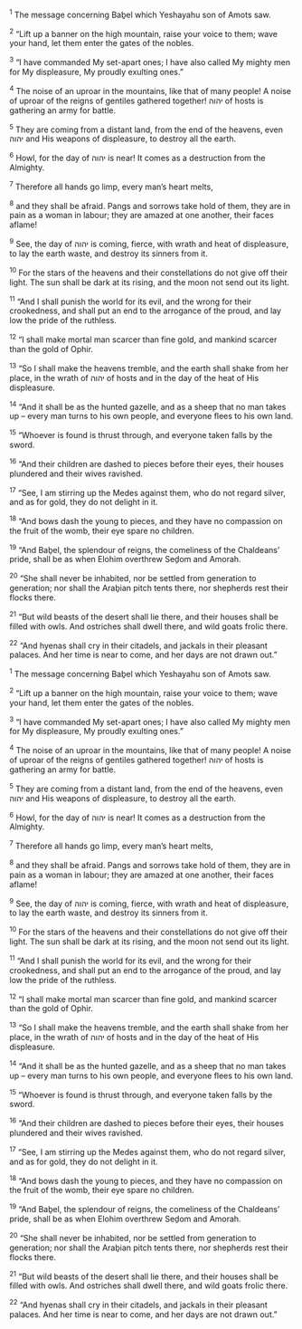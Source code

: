 <sup>1</sup> The message concerning Baḇel which Yeshayahu son of Amots saw.

<sup>2</sup> “Lift up a banner on the high mountain, raise your voice to them; wave your hand, let them enter the gates of the nobles.

<sup>3</sup> “I have commanded My set-apart ones; I have also called My mighty men for My displeasure, My proudly exulting ones.”

<sup>4</sup> The noise of an uproar in the mountains, like that of many people! A noise of uproar of the reigns of gentiles gathered together! יהוה of hosts is gathering an army for battle.

<sup>5</sup> They are coming from a distant land, from the end of the heavens, even יהוה and His weapons of displeasure, to destroy all the earth.

<sup>6</sup> Howl, for the day of יהוה is near! It comes as a destruction from the Almighty.

<sup>7</sup> Therefore all hands go limp, every man’s heart melts,

<sup>8</sup> and they shall be afraid. Pangs and sorrows take hold of them, they are in pain as a woman in labour; they are amazed at one another, their faces aflame!

<sup>9</sup> See, the day of יהוה is coming, fierce, with wrath and heat of displeasure, to lay the earth waste, and destroy its sinners from it.

<sup>10</sup> For the stars of the heavens and their constellations do not give off their light. The sun shall be dark at its rising, and the moon not send out its light.

<sup>11</sup> “And I shall punish the world for its evil, and the wrong for their crookedness, and shall put an end to the arrogance of the proud, and lay low the pride of the ruthless.

<sup>12</sup> “I shall make mortal man scarcer than fine gold, and mankind scarcer than the gold of Ophir.

<sup>13</sup> “So I shall make the heavens tremble, and the earth shall shake from her place, in the wrath of יהוה of hosts and in the day of the heat of His displeasure.

<sup>14</sup> “And it shall be as the hunted gazelle, and as a sheep that no man takes up – every man turns to his own people, and everyone flees to his own land.

<sup>15</sup> “Whoever is found is thrust through, and everyone taken falls by the sword.

<sup>16</sup> “And their children are dashed to pieces before their eyes, their houses plundered and their wives ravished.

<sup>17</sup> “See, I am stirring up the Medes against them, who do not regard silver, and as for gold, they do not delight in it.

<sup>18</sup> “And bows dash the young to pieces, and they have no compassion on the fruit of the womb, their eye spare no children.

<sup>19</sup> “And Baḇel, the splendour of reigns, the comeliness of the Chaldeans’ pride, shall be as when Elohim overthrew Seḏom and Amorah.

<sup>20</sup> “She shall never be inhabited, nor be settled from generation to generation; nor shall the Araḇian pitch tents there, nor shepherds rest their flocks there.

<sup>21</sup> “But wild beasts of the desert shall lie there, and their houses shall be filled with owls. And ostriches shall dwell there, and wild goats frolic there.

<sup>22</sup> “And hyenas shall cry in their citadels, and jackals in their pleasant palaces. And her time is near to come, and her days are not drawn out.”

<sup>1</sup> The message concerning Baḇel which Yeshayahu son of Amots saw.

<sup>2</sup> “Lift up a banner on the high mountain, raise your voice to them; wave your hand, let them enter the gates of the nobles.

<sup>3</sup> “I have commanded My set-apart ones; I have also called My mighty men for My displeasure, My proudly exulting ones.”

<sup>4</sup> The noise of an uproar in the mountains, like that of many people! A noise of uproar of the reigns of gentiles gathered together! יהוה of hosts is gathering an army for battle.

<sup>5</sup> They are coming from a distant land, from the end of the heavens, even יהוה and His weapons of displeasure, to destroy all the earth.

<sup>6</sup> Howl, for the day of יהוה is near! It comes as a destruction from the Almighty.

<sup>7</sup> Therefore all hands go limp, every man’s heart melts,

<sup>8</sup> and they shall be afraid. Pangs and sorrows take hold of them, they are in pain as a woman in labour; they are amazed at one another, their faces aflame!

<sup>9</sup> See, the day of יהוה is coming, fierce, with wrath and heat of displeasure, to lay the earth waste, and destroy its sinners from it.

<sup>10</sup> For the stars of the heavens and their constellations do not give off their light. The sun shall be dark at its rising, and the moon not send out its light.

<sup>11</sup> “And I shall punish the world for its evil, and the wrong for their crookedness, and shall put an end to the arrogance of the proud, and lay low the pride of the ruthless.

<sup>12</sup> “I shall make mortal man scarcer than fine gold, and mankind scarcer than the gold of Ophir.

<sup>13</sup> “So I shall make the heavens tremble, and the earth shall shake from her place, in the wrath of יהוה of hosts and in the day of the heat of His displeasure.

<sup>14</sup> “And it shall be as the hunted gazelle, and as a sheep that no man takes up – every man turns to his own people, and everyone flees to his own land.

<sup>15</sup> “Whoever is found is thrust through, and everyone taken falls by the sword.

<sup>16</sup> “And their children are dashed to pieces before their eyes, their houses plundered and their wives ravished.

<sup>17</sup> “See, I am stirring up the Medes against them, who do not regard silver, and as for gold, they do not delight in it.

<sup>18</sup> “And bows dash the young to pieces, and they have no compassion on the fruit of the womb, their eye spare no children.

<sup>19</sup> “And Baḇel, the splendour of reigns, the comeliness of the Chaldeans’ pride, shall be as when Elohim overthrew Seḏom and Amorah.

<sup>20</sup> “She shall never be inhabited, nor be settled from generation to generation; nor shall the Araḇian pitch tents there, nor shepherds rest their flocks there.

<sup>21</sup> “But wild beasts of the desert shall lie there, and their houses shall be filled with owls. And ostriches shall dwell there, and wild goats frolic there.

<sup>22</sup> “And hyenas shall cry in their citadels, and jackals in their pleasant palaces. And her time is near to come, and her days are not drawn out.”

